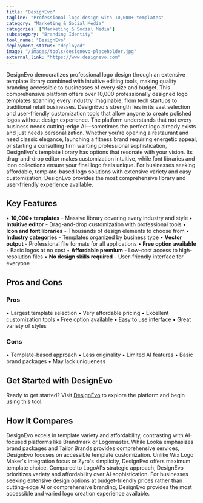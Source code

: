 ```yaml
---
title: "DesignEvo"
tagline: "Professional logo design with 10,000+ templates"
category: "Marketing & Social Media"
categories: ["Marketing & Social Media"]
subcategory: "Branding Identity"
tool_name: "DesignEvo"
deployment_status: "deployed"
image: "/images/tools/designevo-placeholder.jpg"
external_link: "https://www.designevo.com"
---
```

DesignEvo democratizes professional logo design through an extensive template library combined with intuitive editing tools, making quality branding accessible to businesses of every size and budget. This comprehensive platform offers over 10,000 professionally designed logo templates spanning every industry imaginable, from tech startups to traditional retail businesses. DesignEvo's strength lies in its vast selection and user-friendly customization tools that allow anyone to create polished logos without design experience. The platform understands that not every business needs cutting-edge AI—sometimes the perfect logo already exists and just needs personalization. Whether you're opening a restaurant and need classic elegance, launching a fitness brand requiring energetic appeal, or starting a consulting firm wanting professional sophistication, DesignEvo's template library has options that resonate with your vision. Its drag-and-drop editor makes customization intuitive, while font libraries and icon collections ensure your final logo feels unique. For businesses seeking affordable, template-based logo solutions with extensive variety and easy customization, DesignEvo provides the most comprehensive library and user-friendly experience available.

## Key Features

• **10,000+ templates** - Massive library covering every industry and style
• **Intuitive editor** - Drag-and-drop customization with professional tools
• **Icon and font libraries** - Thousands of design elements to choose from
• **Industry categories** - Templates organized by business type
• **Vector output** - Professional file formats for all applications
• **Free option available** - Basic logos at no cost
• **Affordable premium** - Low-cost access to high-resolution files
• **No design skills required** - User-friendly interface for everyone

## Pros and Cons

### Pros
• Largest template selection
• Very affordable pricing
• Excellent customization tools
• Free option available
• Easy to use interface
• Great variety of styles

### Cons
• Template-based approach
• Less originality
• Limited AI features
• Basic brand packages
• May lack uniqueness

## Get Started with DesignEvo

Ready to get started? Visit [DesignEvo](https://www.designevo.com) to explore the platform and begin using this tool.

## How It Compares

DesignEvo excels in template variety and affordability, contrasting with AI-focused platforms like Brandmark or Logomaster. While Looka emphasizes brand packages and Tailor Brands provides comprehensive services, DesignEvo focuses on accessible template customization. Unlike Wix Logo Maker's integration focus or Zyro's simplicity, DesignEvo offers maximum template choice. Compared to LogoAI's strategic approach, DesignEvo prioritizes variety and affordability over AI sophistication. For businesses seeking extensive design options at budget-friendly prices rather than cutting-edge AI or comprehensive branding, DesignEvo provides the most accessible and varied logo creation experience available.
